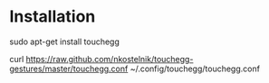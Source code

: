 Installation
============

sudo apt-get install touchegg

curl https://raw.github.com/nkostelnik/touchegg-gestures/master/touchegg.conf ~/.config/touchegg/touchegg.conf
